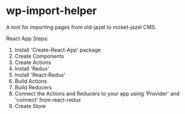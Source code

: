 # wp-import-helper
A tool for importing pages from old-jazel to rocket-jazel CMS.

React App Steps:
1. Install 'Create-React-App' package
2. Create Components
3. Create Actions
4. Install 'Redux'
5. Install 'React-Redus'
6. Build Actions
7. Build Reducers
8. Connect the Actions and Reducers to your app using 'Provider' and 'connect' from react-redux
9. Create Store